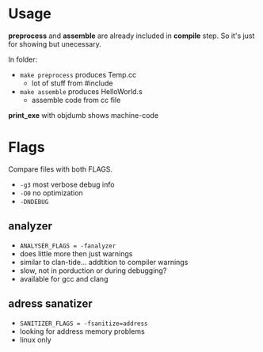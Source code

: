 # Usage

**preprocess** and **assemble** are already included in **compile** step.
So it's just for showing but unecessary.

In folder:

- `make preprocess` produces Temp.cc
  - lot of stuff from #include
- `make assemble` produces HelloWorld.s
  - assemble code from cc file

**print_exe** with objdumb shows machine-code

# Flags

Compare files with both FLAGS.

- `-g3` most verbose debug info
- `-O0` no optimization
- `-DNDEBUG`

## analyzer

- `ANALYSER_FLAGS = -fanalyzer`
- does little more then just warnings
- similar to clan-tide... addtition to compiler warnings
- slow, not in porduction or during debugging?
- available for gcc and clang

## adress sanatizer

- `SANITIZER_FLAGS = -fsanitize=address`
- looking for address memory problems
- linux only

